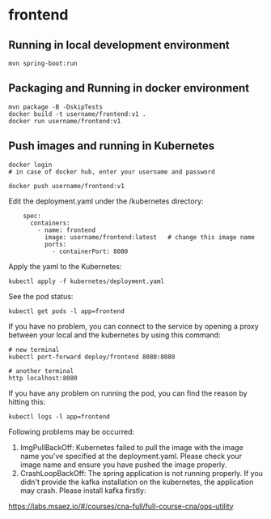 # frontend

## Running in local development environment

```
mvn spring-boot:run
```

## Packaging and Running in docker environment

```
mvn package -B -DskipTests
docker build -t username/frontend:v1 .
docker run username/frontend:v1
```

## Push images and running in Kubernetes

```
docker login 
# in case of docker hub, enter your username and password

docker push username/frontend:v1
```

Edit the deployment.yaml under the /kubernetes directory:
```
    spec:
      containers:
        - name: frontend
          image: username/frontend:latest   # change this image name
          ports:
            - containerPort: 8080

```

Apply the yaml to the Kubernetes:
```
kubectl apply -f kubernetes/deployment.yaml
```

See the pod status:
```
kubectl get pods -l app=frontend
```

If you have no problem, you can connect to the service by opening a proxy between your local and the kubernetes by using this command:
```
# new terminal
kubectl port-forward deploy/frontend 8080:8080

# another terminal
http localhost:8080
```

If you have any problem on running the pod, you can find the reason by hitting this:
```
kubectl logs -l app=frontend
```

Following problems may be occurred:

1. ImgPullBackOff:  Kubernetes failed to pull the image with the image name you've specified at the deployment.yaml. Please check your image name and ensure you have pushed the image properly.
1. CrashLoopBackOff: The spring application is not running properly. If you didn't provide the kafka installation on the kubernetes, the application may crash. Please install kafka firstly:

https://labs.msaez.io/#/courses/cna-full/full-course-cna/ops-utility

